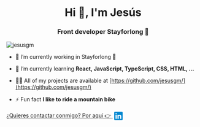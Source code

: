 <h1 align="center">Hi 👋, I'm Jesús</h1>
<h3 align="center">Front developer Stayforlong 🚀</h3>

<p align="left"> 
<img src="https://komarev.com/ghpvc/?username=jesusgm" alt="jesusgm" /> </p>

- 🔭 I’m currently working in Stayforlong 🚀

- 🌱 I’m currently learning **React, JavaScript, TypeScript, CSS, HTML, ...**

- 👨‍💻 All of my projects are available at [https://github.com/jesusgm/](https://github.com/jesusgm/)

- ⚡ Fun fact **I like to ride a mountain bike**

<p align="left">
    <a href="https://www.linkedin.com/in/jesusgandaramartinez/" target="blank">
        ¿Quieres contactar conmigo? Por aquí 👉
        <img align="center" src="linkedin.svg" alt="https://www.linkedin.com/in/jesusgandaramartinez/" height="30" width="30" />
    </a>
</p>
